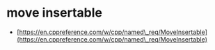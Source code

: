 # move insertable

* [https://en.cppreference.com/w/cpp/named\_req/MoveInsertable](https://en.cppreference.com/w/cpp/named\_req/MoveInsertable)
